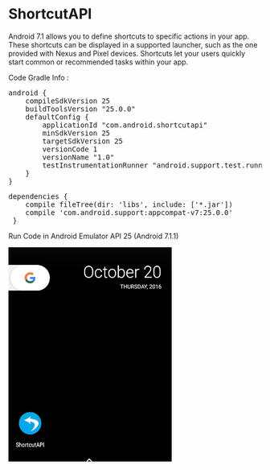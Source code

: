 # ShortcutAPI

Android 7.1 allows you to define shortcuts to specific actions in your app. These shortcuts can be displayed in a supported launcher, such as the one provided with Nexus and Pixel devices. Shortcuts let your users quickly start common or recommended tasks within your app.

Code Gradle Info :

<pre>android {
    compileSdkVersion 25
    buildToolsVersion "25.0.0"
    defaultConfig {
        applicationId "com.android.shortcutapi"
        minSdkVersion 25
        targetSdkVersion 25
        versionCode 1
        versionName "1.0"
        testInstrumentationRunner "android.support.test.runner.AndroidJUnitRunner"
    }
}</pre>

<pre>dependencies {
    compile fileTree(dir: 'libs', include: ['*.jar'])
    compile 'com.android.support:appcompat-v7:25.0.0'
 }</pre>
 
 Run Code in Android Emulator API 25 (Android 7.1.1)
 
 ![alt tag](https://github.com/bita147/ShortcutAPI/blob/master/000%20test.gif)
